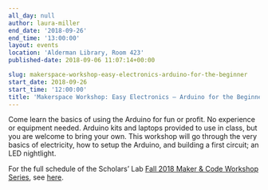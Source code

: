 ```yaml
---
all_day: null
author: laura-miller
end_date: '2018-09-26'
end_time: '13:00:00'
layout: events
location: 'Alderman Library, Room 423'
published-date: 2018-09-06 11:07:14+00:00

slug: makerspace-workshop-easy-electronics-arduino-for-the-beginner
start_date: 2018-09-26
start_time: '12:00:00'
title: 'Makerspace Workshop: Easy Electronics – Arduino for the Beginner'
---
```


Come learn the basics of using the Arduino for fun or profit. No experience or equipment needed. Arduino kits and laptops provided to use in class, but you are welcome to bring your own. This workshop will go through the very basics of electricity, how to setup the Arduino, and building a first circuit; an LED nightlight.

For the full schedule of the Scholars’ Lab [Fall 2018 Maker & Code Workshop Series](http://scholarslab.org/makerspace/fall-2018-maker-code-workshop-series/), see [here](http://scholarslab.org/makerspace/fall-2018-maker-code-workshop-series/).
